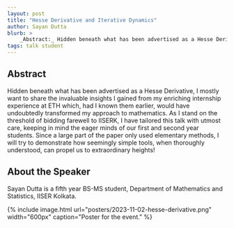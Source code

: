 ```yaml
---
layout: post
title: "Hesse Derivative and Iterative Dynamics"
author: Sayan Dutta
blurb: >
    _Abstract:_ Hidden beneath what has been advertised as a Hesse Derivative, I mostly want to share the invaluable insights I gained from my enriching internship experience at ETH ...
tags: talk student
---
```



## Abstract

Hidden beneath what has been advertised as a Hesse Derivative, I mostly want to share the invaluable insights I gained from my enriching internship experience at ETH which, had I known them earlier, would have undoubtedly transformed my approach to mathematics. As I stand on the threshold of bidding farewell to IISERK, I have tailored this talk with utmost care, keeping in mind the eager minds of our first and second year students. Since a large part of the paper only used elementary methods, I will try to demonstrate how seemingly simple tools, when thoroughly understood, can propel us to extraordinary heights!



## About the Speaker

Sayan Dutta is a fifth year BS-MS student, Department of Mathematics and
Statistics, IISER Kolkata.

{% include image.html
    url="posters/2023-11-02-hesse-derivative.png"
    width="600px"
    caption="Poster for the event."
%}
